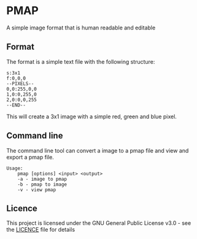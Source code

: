 # PMAP

A simple image format that is human readable and editable

## Format

The format is a simple text file with the following structure:

```
s:3x1
f:0,0,0
--PIXELS--
0,0:255,0,0
1,0:0,255,0
2,0:0,0,255
--END--
```

This will create a 3x1 image with a simple red, green and blue pixel.

## Command line

The command line tool can convert a image to a pmap file and view and export a pmap file.

```
Usage:
    pmap [options] <input> <output>
    -a - image to pmap
    -b - pmap to image
    -v - view pmap
```

## Licence

This project is licensed under the GNU General Public License v3.0 - see the [LICENCE](LICENCE) file for details